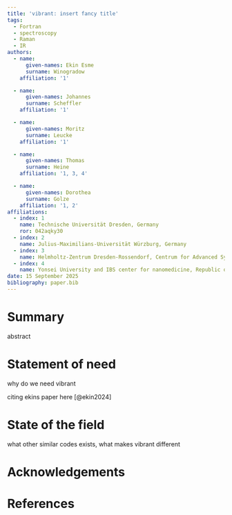 ```yaml
---
title: 'vibrant: insert fancy title'
tags:
  - Fortran
  - spectroscopy
  - Raman
  - IR
authors:
  - name:
      given-names: Ekin Esme
      surname: Winogradow
    affiliation: '1'

  - name: 
      given-names: Johannes
      surname: Scheffler
    affiliation: '1'

  - name: 
      given-names: Moritz
      surname: Leucke
    affiliation: '1'

  - name: 
      given-names: Thomas
      surname: Heine
    affiliation: '1, 3, 4'

  - name: 
      given-names: Dorothea
      surname: Golze
    affiliation: '1, 2'
affiliations:
  - index: 1
    name: Technische Universität Dresden, Germany
    ror: 042aqky30
  - index: 2
    name: Julius-Maximilians-Universität Würzburg, Germany
  - index: 3
    name: Helmholtz-Zentrum Dresden-Rossendorf, Centrum for Advanced Systems Understanding, CASUS, Germany
  - index: 4
    name: Yonsei University and IBS center for nanomedicine, Republic of Korea
date: 15 September 2025
bibliography: paper.bib
---
```



# Summary 

abstract

# Statement of need

why do we need vibrant

citing ekins paper here [@ekin2024]

# State of the field
what other similar codes exists, what makes vibrant different 

# Acknowledgements

# References